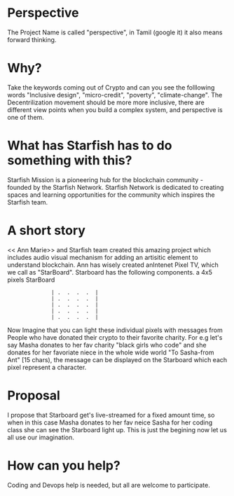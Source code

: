 # Perspective

The Project Name is called "perspective", in Tamil (google it) it also means forward thinking.

# Why?
Take the keywords coming out of Crypto and can you see the folllowing words "Inclusive design", "micro-credit", "poverty", "climate-change".
The Decentrilization movement should be more more inclusive, there are different view points when you build a complex system,
and perspective is one of them.

# What has Starfish has to do something with this?
Starfish Mission is a pioneering hub for the blockchain community - founded by the Starfish Network. Starfish Network is dedicated to creating spaces and learning opportunities for the community which inspires the Starfish team.

# A short story 
<< Ann Marie>> and Starfish team created this amazing project which includes audio visual mechanism for adding an artisitic element 
to understand blockchain. Ann has wisely created anIntenet Pixel TV, which we call as "StarBoard". Starboard has the following components.
a 4x5 pixels 
                   StarBoard
                
                  | .  .  .  .  |
                  | .  .  .  .  |
                  | .  .  .  .  |
                  | .  .  .  .  |
                  | .  .  .  .  |
                  
Now Imagine that you can light these individual pixels with messages from People who have donated their crypto to their favorite charity.
For e.g let's say Masha donates to her fav charity "black girls who code" and she donates for her favoriate niece in the whole
wide world "To Sasha-from Ant" [15 chars), the message can be displayed on the Starboard which each pixel represent a character. 

# Proposal 

I propose that Starboard get's live-streamed for a fixed amount time, so when in this case Masha donates to her fav neice Sasha for her
coding class she can see the Starboard light up. This is just the begining now let us all use our imagination.

# How can you help?

Coding and Devops  help is needed, but all are welcome to participate. 


